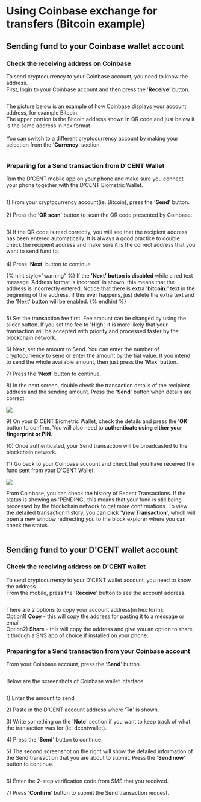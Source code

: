 # Using Coinbase exchange for transfers (Bitcoin example)

## Sending fund to your Coinbase wallet account

### Check the receiving address on Coinbase

To send cryptocurrency to your Coinbase account, you need to know the address. \
First, login to your Coinbase account and then press the '**Receive**' button.

<div align="left">

<img src="../.gitbook/assets/coinbase1.png" alt="">

</div>



The picture below is an example of how Coinbase displays your account address, for example Bitcoin.\
The upper portion is the Bitcoin address shown in QR code and just below it is the same address in hex format.\
\
You can switch to a different cryptocurrency account by making your selection from the '**Currency**' section.

<div align="left">

<img src="../.gitbook/assets/coinbase2.png" alt="">

</div>

### Preparing for a Send transaction from D'CENT Wallet

Run the D'CENT mobile app on your phone and make sure you connect your phone together with the D'CENT Biometric Wallet.&#x20;

<div align="left">

<img src="../.gitbook/assets/coinbase3.png" alt="">

</div>

1\) From your cryptocurrency account(ie: Bitcoin), press the '**Send**' button.\
\
2\) Press the '**QR scan**' button to scan the QR code presented by Coinbase.

<div align="left">

<img src="../.gitbook/assets/coinbase4.png" alt="">

</div>

3\) If the QR code is read correctly, you will see that the recipient address has been entered automatically. It is always a good practice to double check the recipient address and make sure it is the correct address that you want to send fund to.\
\
4\) Press '**Next**' button to continue.

{% hint style="warning" %}
If the **'Next' button is disabled** while a red text message 'Address format is incorrect' is shown, this means that the address is incorrectly entered. Notice that there is extra '**bitcoin:**' text in the beginning of the address. If this ever happens, just delete the extra text and the 'Next' button will be enabled.
{% endhint %}

<div align="left">

<img src="../.gitbook/assets/coinbase5.png" alt="">

</div>

5\) Set the transaction fee first. Fee amount can be changed by using the slider button. If you set the fee to 'High', it is more likely that your transaction will be accepted with priority and processed faster by the blockchain network.

6\) Next, set the amount to Send. You can enter the number of cryptocurrency to send or enter the amount by the fiat value. If you intend to send the whole available amount, then just press the '**Max**' button.

7\) Press the '**Next**' button to continue.

8\) In the next screen, double check the transaction details of the recipient address and the sending amount. Press the '**Send**' button when details are correct.

![](../.gitbook/assets/coinbase6.png)

&#x20;9\) On your D'CENT Biometric Wallet, check the details and press the '**OK**' button to confirm. You will also need to **authenticate using either your fingerprint or PIN**.

10\) Once authenticated, your Send transaction will be broadcasted to the blockchain network.

11\) Go back to your Coinbase account and check that you have received the fund sent from your D'CENT Wallet.&#x20;

![](../.gitbook/assets/coinbase7.png)

From Coinbase, you can check the history of Recent Transactions. If the status is showing as 'PENDING', this means that your fund is still being processed by the blockchain network to get more confirmations. To view the detailed transaction history, you can click '**View Transaction**', which will open a new window redirecting you to the block explorer where you can check the status.

<div align="left">

<img src="../.gitbook/assets/coinbase8.png" alt="">

</div>

## Sending fund to your D'CENT wallet account

### Check the receiving address on D'CENT wallet

To send cryptocurrency to your D'CENT wallet account, you need to know the address. \
From the mobile, press the '**Receive**' button to see the account address.

<div align="left">

<img src="../.gitbook/assets/coinbase9.png" alt="">

</div>

There are 2 options to copy your account address(in hex form):\
Option1) **Copy** - this will copy the address for pasting it to a message or email.\
Option2) **Share** - this will copy the address and give you an option to share it through a SNS app of choice if installed on your phone.

### Preparing for a Send transaction from your Coinbase account

From your Coinbase account, press the '**Send**' button.

<div align="left">

<img src="../.gitbook/assets/coinbase10.png" alt="">

</div>

Below are the screenshots of Coinbase wallet interface.

<div align="left">

<img src="../.gitbook/assets/coinbase11.png" alt="">

</div>

1\) Enter the amount to send

2\) Paste in the D'CENT account address where '**To**' is shown.

3\) Write something on the '**Note**' section if you want to keep track of what the transaction was for (ie: dcentwallet).

4\) Press the '**Send**' button to continue.

5\) The second screenshot on the right will show the detailed information of the Send transaction that you are about to submit. Press the '**Send now**' button to continue.

<div align="left">

<img src="../.gitbook/assets/coinbase12.png" alt="">

</div>

6\) Enter the 2-step verification code from SMS that you received.

7\) Press '**Confirm**' button to submit the Send transaction request.
